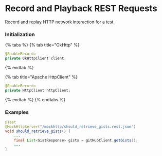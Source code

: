 # Record and Playback REST Requests

Record and replay HTTP network interaction for a test.

### Initialization

{% tabs %}
{% tab title="OkHttp" %}
```java
@EnableRecordo
private OkHttpClient client;
```
{% endtab %}

{% tab title="Apache HttpClient" %}
```java
@EnableRecordo
private HttpClient httpClient;
```
{% endtab %}
{% endtabs %}

### Examples

```java
@Test
@MockHttpServer("/mockhttp/should_retrieve_gists.rest.json")
void should_retrieve_gists() {
    ...
    final List<GistResponse> gists = gitHubClient.getGists();
    ...
}
```

